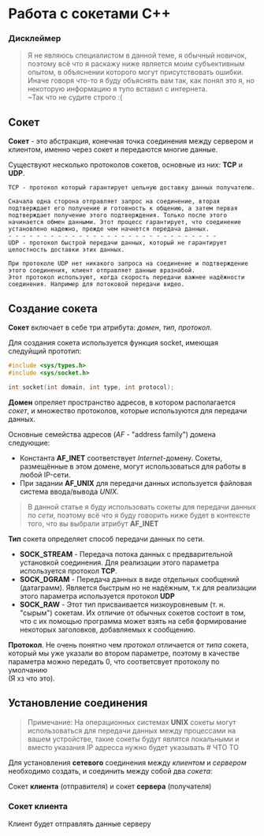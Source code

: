 # Работа с сокетами C++
### Дисклеймер
>Я не являюсь специалистом в данной теме, я обычный новичок, поэтому всё что я раскажу ниже является моим субъективным опытом, в объяснении которого могут присутствовать ошибки. 
Иначе говоря что-то я буду объяснять вам так, как понял это я, но некоторую информацию я тупо вставил с интернета.  
~Так что не судите строго :( 

## Сокет

**Сокет** - это абстракция, конечная точка соединения между сервером и клиентом, именно через сокет и передаются многие данные.

Cуществуют несколько протоколов сокетов, основные из них: 
**TCP** и **UDP**.

    TCP - протокол который гарантирует цельную доставку данных получателю.

    Сначала одна сторона отправляет запрос на соединение, вторая подтверждает его получение и готовность к общению, а затем первая подтверждает получение этого подтверждения. Только после этого начинается обмен данными. Этот процесс гарантирует, что соединение установлено надежно, прежде чем начнется передача данных.
    - - - - - - - - - - - - - - - - - - - - - - - - - - - - - - 
    UDP - протокол быстрой передачи данных, который не гарантирует целостность доставки этих данных.

    При протоколе UDP нет никакого запроса на соединение и подтверждение этого соединения, клиент отправляет данные вразнабой.
    Этот протокол используют, когда скорость передачи важнее надёжности соединения. Например для потоковой передачи видео.

## Создание сокета

**Сокет** включает в себе три атрибута: *домен*, *тип*, *протокол*.

Для создания сокета используется функция socket, имеющая следуйщий прототип:

```C++
#include <sys/types.h>
#include <sys/socket.h>

int socket(int domain, int type, int protocol);
```

**Домен** опреляет пространство адресов, в котором располагается *сокет*, и множество протоколов, которые используются для передачи данных.

Основные cемейства адресов (*AF* - "address family") домена следующие:
* Константа **AF_INET** соответствует *Internet*-домену. Сокеты, размещённые в этом домене, могут использоваться для работы в любой IP-сети.
* При задании **AF_UNIX** для передачи данных используется файловая система ввода/вывода *UNIX*.

>В данной статье я буду использовать сокеты для передачи данных по *сети*, поэтому всё что я буду говорить ниже будет в контексте того, что вы выбрали атрибут **AF_INET**

**Тип** сокета определяет способ передачи данных по сети.

* **SOCK_STREAM** - Передача потока данных с предварительной установкой соединения. Для реализации этого параметра используется протокол **TCP**.
* **SOCK_DGRAM** - Передача данных в виде отдельных сообщений (датаграмм). Является быстрым но не надёжным, т.к для реализации этого параметра используется протокол **UDP**
* **SOCK_RAW** - Этот тип присваивается низкоуровневым (т. н. "сырым") сокетам. Их отличие от обычных сокетов состоит в том, что с их помощью программа может взять на себя формирование некоторых заголовков, добавляемых к сообщению.

**Протокол**. Не очень понятно чем *протокол* отличается от *типа* сокета, который мы уже указали во втором параметре, поэтому в качестве параметра можно передать 0, что соответсвует протоколу по умолчанию  
(Я хз что это).

## Установление соединения

> Примечание: На операционных системах **UNIX** сокеты могут использоваться для передачи данных между процессами на вашем устройстве, такие сокеты будут являтся локальными и вместо указания IP адресса нужно будет указывать # ЧТО ТО

Для установления **сетевого** соединения между *клиентом* и *сервером* необходимо создать, и соединить между собой два *сокета*:

Сокет **клиента** (отправителя) и сокет **сервера** (получателя)

### Сокет клиента

Клиент будет отправлять данные серверу